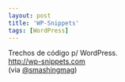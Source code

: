 ```yaml
---
layout: post
title: 'WP-Snippets'
tags: [WordPress]
---
```


Trechos de código p/ WordPress.<br>
<http://wp-snippets.com><br>
(via [@smashingmag](https://twitter.com/smashingmag/status/93107828893552641))
